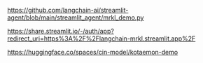 https://github.com/langchain-ai/streamlit-agent/blob/main/streamlit_agent/mrkl_demo.py

https://share.streamlit.io/-/auth/app?redirect_uri=https%3A%2F%2Flangchain-mrkl.streamlit.app%2F

https://huggingface.co/spaces/cin-model/kotaemon-demo